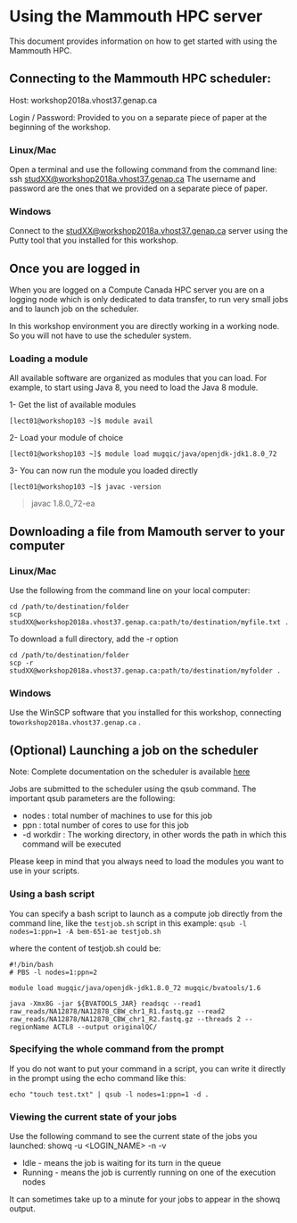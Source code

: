 # Using the Mammouth HPC server

This document provides information on how to get started with using the Mammouth HPC.

## Connecting to the Mammouth HPC scheduler:

Host: workshop2018a.vhost37.genap.ca

Login / Password: Provided to you on a separate piece of paper at the beginning of the workshop.

### Linux/Mac

Open a terminal and use the following command from the command line: ssh studXX@workshop2018a.vhost37.genap.ca The username and password are the ones that we provided on a separate piece of paper.

### Windows

Connect to the studXX@workshop2018a.vhost37.genap.ca server using the Putty tool that you installed for this workshop.

## Once you are logged in

When you are logged on a Compute  Canada HPC server you are on a logging node which is only dedicated to data transfer, to run very small jobs and to launch job on the scheduler.  

In this workshop environment you are directly working in a working node. So you will not have to use the scheduler system. 

### Loading a module

All available software are organized as modules that you can load. For example, to start using Java 8, you need to load the Java 8 module.

1- Get the list of available modules  

`[lect01@workshop103 ~]$ module avail`

2- Load your module of choice  

`[lect01@workshop103 ~]$ module load mugqic/java/openjdk-jdk1.8.0_72`

3- You can now run the module you loaded directly  

`[lect01@workshop103 ~]$ javac -version `

> javac 1.8.0_72-ea


## Downloading a file from Mamouth server to your computer

### Linux/Mac

Use the following from the command line on your local computer:  

```
cd /path/to/destination/folder 
scp studXX@workshop2018a.vhost37.genap.ca:path/to/destination/myfile.txt .
```


To download a full directory, add the -r option 

```
cd /path/to/destination/folder 
scp -r studXX@workshop2018a.vhost37.genap.ca:path/to/destination/myfolder .
```


### Windows

Use the WinSCP software that you installed for this workshop, connecting to`workshop2018a.vhost37.genap.ca` .




## (Optional) Launching a job on the scheduler

Note: Complete documentation on the scheduler is available [here](https://wiki.calculquebec.ca/w/Ex%C3%A9cuter_une_t%C3%A2che/en#tab=tab7)

Jobs are submitted to the scheduler using the qsub command. The important qsub parameters are the following: 

 * nodes : total number of machines to use for this job 
 * ppn : total number of cores to use for this job 
 * -d workdir : The working directory, in other words the path in which this command will be executed

Please keep in mind that you always need to load the modules you want to use in your scripts.

### Using a bash script

You can specify a bash script to launch as a compute job directly from the command line, like the `testjob.sh` script in this example: `qsub -l nodes=1:ppn=1 -A bem-651-ae testjob.sh`

where the content of testjob.sh could be: 

``` 
#!/bin/bash 
# PBS -l nodes=1:ppn=2

module load mugqic/java/openjdk-jdk1.8.0_72 mugqic/bvatools/1.6 

java -Xmx8G -jar ${BVATOOLS_JAR} readsqc --read1 raw_reads/NA12878/NA12878_CBW_chr1_R1.fastq.gz --read2 raw_reads/NA12878/NA12878_CBW_chr1_R2.fastq.gz --threads 2 --regionName ACTL8 --output originalQC/

```

### Specifying the whole command from the prompt

If you do not want to put your command in a script, you can write it directly in the prompt using the echo command like this: 

```
echo "touch test.txt" | qsub -l nodes=1:ppn=1 -d .
```

### Viewing the current state of your jobs

Use the following command to see the current state of the jobs you launched: showq -u <LOGIN_NAME> -n -v

 * Idle - means the job is waiting for its turn in the queue
 * Running - means the job is currently running on one of the execution nodes

It can sometimes take up to a minute for your jobs to appear in the showq output.
